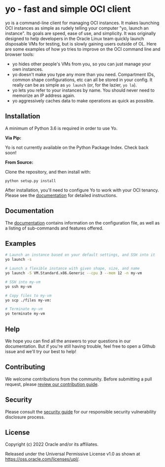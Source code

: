 yo - fast and simple OCI client
===============================

yo is a command-line client for managing OCI instances. It makes launching OCI
instances as simple as rudely telling your computer "yo, launch an instance".
Its goals are speed, ease of use, and simplicity. It was originally designed to
help developers in the Oracle Linux team quickly launch disposable VMs for
testing, but is slowly gaining users outside of OL. Here are some examples of
how yo tries to improve on the OCI command line and browser tools:

- yo hides other people's VMs from you, so you can just manage your own
  instances.
- yo doesn't make you type any more than you need. Compartment IDs, common shape
  configurations, etc can all be stored in your config. It really can be as
  simple as `yo launch` (or, for the lazier, `yo la`).
- yo lets you refer to your instances by name. You should never need to memorize
  an IP address again.
- yo aggressively caches data to make operations as quick as possible.

Installation
------------

A minimum of Python 3.6 is required in order to use Yo.

**Via Pip:**

Yo is not currently available on the Python Package Index. Check back soon!

**From Source:**

Clone the repository, and then install with:

    python setup.py install

After installation, you'll need to configure Yo to work with your OCI tenancy.
Please see the [documentation][] for detailed instructions.

Documentation
-------------

The [documentation][] contains information on the configuration file, as well as
a listing of sub-commands and features offered.

Examples
--------

```bash
# Launch an instance based on your default settings, and SSH into it
yo launch -s

# Launch a flexible instance with given shape, size, and name
yo launch -S VM.Standard.x86.Generic --cpu 3 --mem 12 -n my-vm

# SSH into my-vm
yo ssh my-vm

# Copy files to my-vm
yo scp ./files my-vm:

# Terminate my-vm
yo terminate my-vm
```

Help
----

We hope you can find all the answers to your questions in our documentation. But
if you're still having trouble, feel free to open a Github issue and we'll try
our best to help!

Contributing
------------

We welcome contributions from the community. Before submitting a pull request,
please [review our contribution guide][contributing].

Security
--------

Please consult the [security guide][security] for our responsible security
vulnerability disclosure process.

License
-------

Copyright (c) 2022 Oracle and/or its affiliates.

Released under the Universal Permissive License v1.0 as shown at
https://oss.oracle.com/licenses/upl/.

[documentation]: https://oracle-samples.github.io/yo/
[contributing]: ./CONTRIBUTING.md
[security]: ./SECURITY.md
